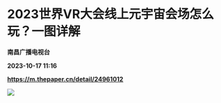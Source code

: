 # 2023世界VR大会线上元宇宙会场怎么玩？一图详解
**南昌广播电视台**

**2023-10-17 11:16**

**https://m.thepaper.cn/detail/24961012**

![](https://imagecloud.thepaper.cn/thepaper/image/274/458/229.jpg)